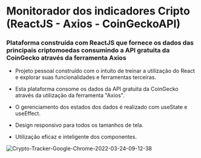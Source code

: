 # Monitorador dos indicadores Cripto (ReactJS - Axios - CoinGeckoAPI)
### Plataforma construída com ReactJS que fornece os dados das principais criptomoedas consumindo a API gratuita da CoinGecko através da ferramenta Axios

- Projeto pessoal construído com o intuito de treinar a utilização do React e explorar suas funcionalidades e ferramentas terceiras.

- Esta plataforma consome os dados da API gratuita da CoinGecko através da utilização da ferramenta "Axios".

- O gerenciamento dos estados dos dados é realizado com useState e useEffect.

- Design responsivo para todos os tamanhos de tela.

- Utilização eficaz e inteligente dos componentes.

![Crypto-Tracker-Google-Chrome-2022-03-24-09-12-38](https://user-images.githubusercontent.com/92753628/159913903-33593eee-1e65-459c-a461-7bf129d05bd5.gif)
